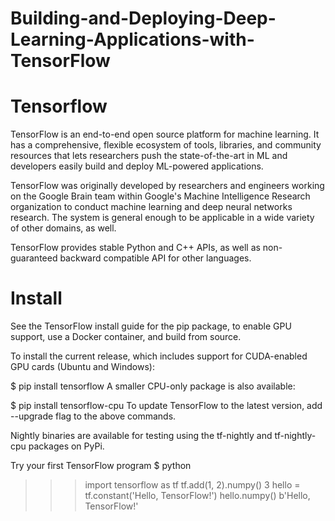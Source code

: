 # Building-and-Deploying-Deep-Learning-Applications-with-TensorFlow

# Tensorflow

TensorFlow is an end-to-end open source platform for machine learning. It has a comprehensive, flexible ecosystem of tools, libraries, and community resources that lets researchers push the state-of-the-art in ML and developers easily build and deploy ML-powered applications.

TensorFlow was originally developed by researchers and engineers working on the Google Brain team within Google's Machine Intelligence Research organization to conduct machine learning and deep neural networks research. The system is general enough to be applicable in a wide variety of other domains, as well.

TensorFlow provides stable Python and C++ APIs, as well as non-guaranteed backward compatible API for other languages.

# Install


See the TensorFlow install guide for the pip package, to enable GPU support, use a Docker container, and build from source.

To install the current release, which includes support for CUDA-enabled GPU cards (Ubuntu and Windows):

$ pip install tensorflow
A smaller CPU-only package is also available:

$ pip install tensorflow-cpu
To update TensorFlow to the latest version, add --upgrade flag to the above commands.

Nightly binaries are available for testing using the tf-nightly and tf-nightly-cpu packages on PyPi.

Try your first TensorFlow program
$ python
>>> import tensorflow as tf
>>> tf.add(1, 2).numpy()
3
>>> hello = tf.constant('Hello, TensorFlow!')
>>> hello.numpy()
b'Hello, TensorFlow!'
